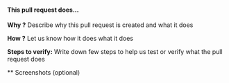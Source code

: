 #### This pull request does...

**Why ?**
Describe why this pull request is created and what it does

**How ?**
Let us know how it does what it does

**Steps to verify:**
Write down few steps to help us test or verify what the pull request does

** Screenshots (optional)
